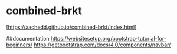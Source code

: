 # combined-brkt

[https://aachedd.github.io/combined-brkt/index.html]

##documentation
https://websitesetup.org/bootstrap-tutorial-for-beginners/
https://getbootstrap.com/docs/4.0/components/navbar/